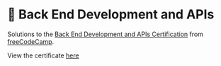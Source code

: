 # 🚀 Back End Development and APIs

Solutions to the [Back End Development and APIs Certification](https://www.freecodecamp.org/learn/back-end-development-and-apis/) from [freeCodeCamp](https://www.freecodecamp.org/learn).

View the certificate [here]()
